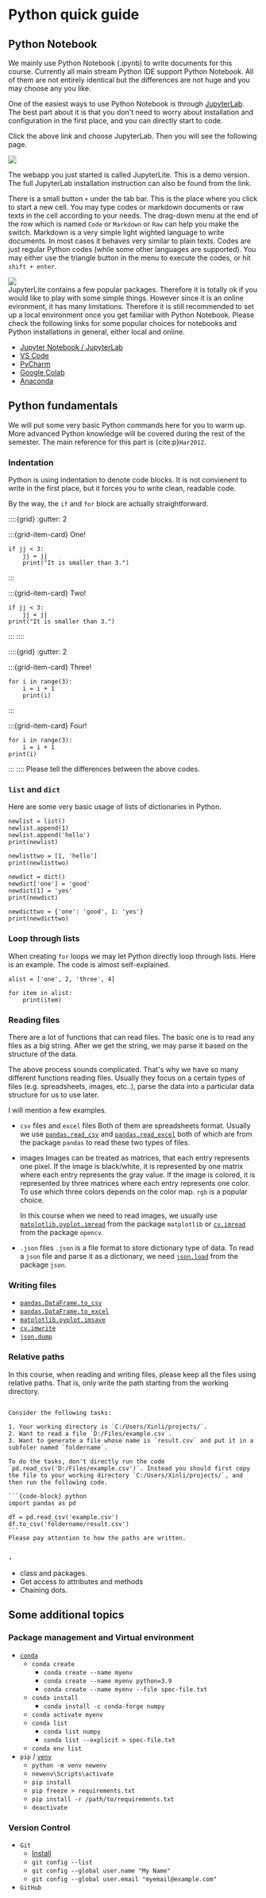 # Python quick guide

## Python Notebook
We mainly use Python Notebook (.ipynb) to write documents for this course. Currently all main stream Python IDE support Python Notebook. All of them are not entirely identical but the differences are not huge and you may choose any you like.

One of the easiest ways to use Python Notebook is through [JupyterLab](https://jupyter.org/try). The best part about it is that you don't need to worry about installation and configuration in the first place, and you can directly start to code. 

Click the above link and choose JupyterLab. Then you will see the following page. 

![](assests/img/20220727120418.png)  

The webapp you just started is called JupyterLite. This is a demo version. The full JupyterLab installation instruction can also be found from the link.


There is a small button `+` under the tab bar. This is the place where you click to start a new cell. You may type codes or markdown documents or raw texts in the cell according to your needs. The drag-down menu at the end of the row which is named `Code` or `Markdown` or `Raw` can help you make the switch. Markdown is a very simple light wighted language to write documents. In most cases it behaves very similar to plain texts. Codes are just regular Python codes (while some other languages are supported). You may either use the triangle button in the menu to execute the codes, or hit `shift + enter`. 

![](assests/img/20220727120505.png)  
JupyterLite contains a few popular packages. Therefore it is totally ok if you would like to play with some simple things. However since it is an online evironment, it has many limitations. Therefore it is still recommended to set up a local environment once you get familiar with Python Notebook. Please check the following links for some popular choices for notebooks and Python installations in general, either local and online.

- [Jupyter Notebook / JupyterLab](https://jupyter.org/install)
- [VS Code](https://code.visualstudio.com/docs/languages/python)
- [PyCharm](https://www.jetbrains.com/help/pycharm/jupyter-notebook-support.html)
- [Google Colab](https://colab.research.google.com/)
- [Anaconda](https://www.anaconda.com/)


## Python fundamentals
We will put some very basic Python commands here for you to warm up. More advanced Python knowledge will be covered during the rest of the semester. The main reference for this part is {cite:p}`Har2012`. 
### Indentation
Python is using indentation to denote code blocks. It is not convienent to write in the first place, but it forces you to write clean, readable code.

By the way, the `if` and `for` block are actually straightforward.

::::{grid}
:gutter: 2

:::{grid-item-card} One!
```{code-block} python
if jj < 3:
    jj = jj 
    print("It is smaller than 3.")
```
:::

:::{grid-item-card} Two!
```{code-block} python
if jj < 3:
    jj = jj
print("It is smaller than 3.")
```
:::
::::

::::{grid}
:gutter: 2

:::{grid-item-card} Three!
```{code-block} python
for i in range(3):
    i = i + 1
    print(i)
```
:::

:::{grid-item-card} Four!
```{code-block} python
for i in range(3):
    i = i + 1
print(i)
```
:::
::::
Please tell the differences between the above codes.


### `list` and `dict`
Here are some very basic usage of lists of dictionaries in Python.
```{code-block} python
newlist = list()
newlist.append(1)
newlist.append('hello')
print(newlist)

newlisttwo = [1, 'hello']
print(newlisttwo)

newdict = dict()
newdict['one'] = 'good'
newdict[1] = 'yes'
print(newdict)

newdicttwo = {'one': 'good', 1: 'yes'}
print(newdicttwo)
```


### Loop through lists
When creating `for` loops we may let Python directly loop through lists. Here is an example. The code is almost self-explained.
```{code-block} python
alist = ['one', 2, 'three', 4]

for item in alist:
    print(item)
```


### Reading files
There are a lot of functions that can read files. The basic one is to read any files as a big string. After we get the string, we may parse it based on the structure of the data.

The above process sounds complicated. That's why we have so many different functions reading files. Usually they focus on a certain types of files (e.g. spreadsheets, images, etc..), parse the data into a particular data structure for us to use later.

I will mention a few examples.

- `csv` files and `excel` files
Both of them are spreadsheets format. Usually we use [`pandas.read_csv`](https://pandas.pydata.org/docs/reference/api/pandas.read_csv.html) and [`pandas.read_excel`](https://pandas.pydata.org/docs/reference/api/pandas.read_excel.html) both of which are from the package `pandas` to read these two types of files. 

- images
    Images can be treated as matrices, that each entry represents one pixel. If the image is black/white, it is represented by one matrix where each entry represents the gray value. If the image is colored, it is represented by three matrices where each entry represents one color. To use which three colors depends on the color map. `rgb` is a popular choice. 

    In this course when we need to read images, we usually use [`matplotlib.pyplot.imread`](https://matplotlib.org/stable/api/_as_gen/matplotlib.pyplot.imread.html) from the package `matplotlib` or [`cv.imread`](https://docs.opencv.org/4.x/d4/da8/group__imgcodecs.html#ga288b8b3da0892bd651fce07b3bbd3a56) from the package `opencv`.

- `.json` files
`.json` is a file format to store dictionary type of data. To read a `json` file and parse it as a dictionary, we need [`json.load`](https://docs.python.org/3/library/json.html#json.load) from the package `json`. 

### Writing files

- [`pandas.DataFrame.to_csv`](https://pandas.pydata.org/docs/reference/api/pandas.DataFrame.to_csv.html)
- [`pandas.DataFrame.to_excel`](https://pandas.pydata.org/docs/reference/api/pandas.DataFrame.to_excel.html)
- [`matplotlib.pyplot.imsave`](https://matplotlib.org/stable/api/_as_gen/matplotlib.pyplot.imsave.html)
- [`cv.imwrite`](https://docs.opencv.org/3.4/d4/da8/group__imgcodecs.html#gabbc7ef1aa2edfaa87772f1202d67e0ce)
- [`json.dump`](https://matplotlib.org/stable/api/_as_gen/matplotlib.pyplot.imsave.html)

### Relative paths
In this course, when reading and writing files, please keep all the files using relative paths. That is, only write the path starting from the working directory. 

````{prf:example} 

Consider the following tasks:

1. Your working directory is `C:/Users/Xinli/projects/`.
2. Want to read a file `D:/Files/example.csv`.
3. Want to generate a file whose name is `result.csv` and put it in a subfoler named `foldername`.

To do the tasks, don't directly run the code `pd.read_csv('D:/Files/example.csv')`. Instead you should first copy the file to your working directory `C:/Users/Xinli/projects/`, and then run the following code. 

```{code-block} python
import pandas as pd

df = pd.read_csv('example.csv')
df.to_csv('foldername/result.csv')
```
Please pay attention to how the paths are written.

````


### `.`

- class and packages.
- Get access to attributes and methods
- Chaining dots.

## Some additional topics

### Package management and Virtual environment

- [`conda`](https://conda.io/projects/conda/en/latest/user-guide/tasks/manage-environments.html)
  - `conda create`
    - `conda create --name myenv` 
    - `conda create --name myenv python=3.9` 
    - `conda create --name myenv --file spec-file.txt`
  - `conda install`
    - `conda install -c conda-forge numpy`
  - `conda activate myenv`
  - `conda list`
    - `conda list numpy`
    - `conda list --explicit > spec-file.txt`
  - `conda env list`
- `pip` / [`venv`](https://docs.python.org/3/library/venv.html)
  - `python -m venv newenv`
  - `newenv\Scripts\activate`
  - `pip install`
  - `pip freeze > requirements.txt`
  - `pip install -r /path/to/requirements.txt`
  - `deactivate`

### Version Control

- `Git`
  - [Install](https://git-scm.com/book/en/v2/Getting-Started-Installing-Git)
  - `git config --list`
  - `git config --global user.name "My Name"`
  - `git config --global user.email "myemail@example.com"`
- `GitHub`